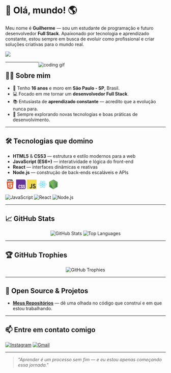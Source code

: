 # 👋 Olá, mundo! 🌎

Meu nome é **Guilherme** — sou um estudante de programação e futuro desenvolvedor **Full Stack**. Apaixonado por tecnologia e aprendizado constante, estou sempre em busca de evoluir como profissional e criar soluções criativas para o mundo real.

[![](https://visitcount.itsvg.in/api?id=Guilherme-op7&icon=0&color=11)](https://visitcount.itsvg.in)

<img align="right" width="400" src="https://i2.wp.com/allhtaccess.info/wp-content/uploads/2018/03/programming.gif?fit=1281%2C716&ssl=1" alt="coding gif" />

---

## 👨‍💻 Sobre mim

- 🎂 Tenho **16 anos** e moro em **São Paulo - SP**, Brasil.
- 💻 Focado em me tornar um **desenvolvedor Full Stack**.
- 📚 Entusiasta de **aprendizado constante** — acredito que a evolução nunca para.
- 🌱 Sempre explorando novas tecnologias e boas práticas de desenvolvimento.

---

## 🛠️ Tecnologias que domino

- **HTML5** & **CSS3** — estrutura e estilo modernos para a web
- **JavaScript (ES6+)** — interatividade e lógica do front-end
- **React** — interfaces dinâmicas e reativas
- **Node.js** — construção de back-ends escaláveis e APIs

<p>
  <img height="30" src="https://raw.githubusercontent.com/github/explore/main/topics/html/html.png" alt="HTML" />
  <img height="30" src="https://raw.githubusercontent.com/github/explore/main/topics/css/css.png" alt="CSS" />
  <img height="30" src="https://raw.githubusercontent.com/github/explore/main/topics/javascript/javascript.png" alt="JavaScript" />
  <img height="30" src="https://raw.githubusercontent.com/github/explore/main/topics/react/react.png" alt="React" />
  <img height="30" src="https://raw.githubusercontent.com/github/explore/main/topics/nodejs/nodejs.png" alt="Node.js" />
</p>

![JavaScript](https://img.shields.io/badge/JavaScript-F7DF1E?style=for-the-badge&logo=javascript&logoColor=black)
![React](https://img.shields.io/badge/React-20232A?style=for-the-badge&logo=react&logoColor=61DAFB)
![Node.js](https://img.shields.io/badge/Node.js-339933?style=for-the-badge&logo=node.js&logoColor=white)

---

## 📈 GitHub Stats

<div align="center">
  <img src="https://github-readme-stats.vercel.app/api?username=Guilherme-op7&show_icons=true&theme=tokyonight&include_all_commits=true&count_private=true&hide_border=true&border_radius=10" alt="GitHub Stats" />
  <img src="https://github-readme-stats.vercel.app/api/top-langs/?username=Guilherme-op7&layout=compact&theme=tokyonight&hide_border=true&border_radius=10" alt="Top Languages" />
</div>

---

## 🏆 GitHub Trophies

<div align="center">
  <img src="https://github-profile-trophy.vercel.app/?username=Guilherme-op7&theme=darkhub&no-bg=true&margin-w=15&margin-h=15" alt="GitHub Trophies" />
</div>

---

## 🌟 Open Source & Projetos

- **[Meus Repositórios](https://github.com/Guilherme-op7?tab=repositories)** — dê uma olhada no código que construí e em que estou trabalhando.

---

## 📫 Entre em contato comigo

[![Instagram](https://img.shields.io/badge/-Instagram-%23E4405F?style=for-the-badge&logo=instagram&logoColor=white)](https://www.instagram.com/guilhermee.p10/)
[![Gmail](https://img.shields.io/badge/Gmail-D14836?style=for-the-badge&logo=gmail&logoColor=white)](mailto:netoguilherme989@gmail.com)

---

> _"Aprender é um processo sem fim — e eu estou apenas começando essa jornada."_

